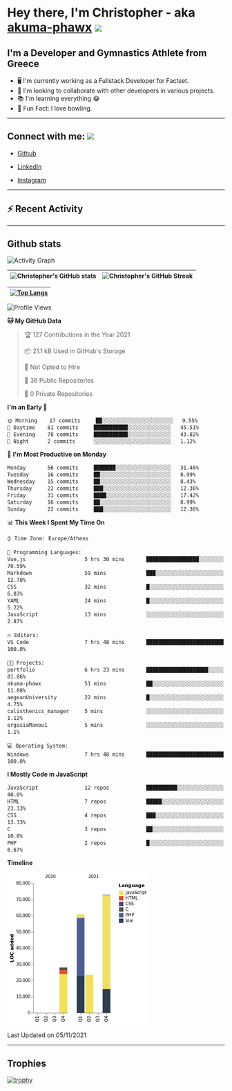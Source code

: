 # Hey there, I'm Christopher - aka [akuma-phawx](https://github.com/akuma-phawx) <img src = "https://raw.githubusercontent.com/MartinHeinz/MartinHeinz/master/wave.gif" width = 50px>

## I'm a Developer and Gymnastics Athlete from Greece

- 🖥️ I'm currently working as a Fullstack Developer for Factset.
- 🤲 I'm looking to collaborate with other developers in various projects.
- 📚 I'm learning everything 😂
- 🎳 Fun Fact: I love bowling.

---

## Connect with me: <img src='https://raw.githubusercontent.com/ShahriarShafin/ShahriarShafin/main/Assets/handshake.gif' width="100px">

- [Github](https://github.com/akuma-phawx)

- [LinkedIn](https://www.linkedin.com/in/christopher-vradis-3b9a68151/)

- [Instagram](https://www.instagram.com/chris.vrd_sw/)

---

## ⚡ Recent Activity

<!--START_SECTION:activity-->
<!--END_SECTION:activity-->

---

## Github stats

![Activity Graph](https://activity-graph.herokuapp.com/graph?username=akuma-phawx&theme=dracula)

| ![Christopher's GitHub stats](https://github-readme-stats.vercel.app/api?username=akuma-phawx&show_icons=true&theme=dracula) | ![Christopher's GitHub Streak](https://github-readme-streak-stats.herokuapp.com/?user=akuma-phawx&theme=dracula) |
| ---------------------------------------------------------------------------------------------------------------------------- | ---------------------------------------------------------------------------------------------------------------- |

| [![Top Langs](https://github-readme-stats.vercel.app/api/top-langs/?username=akuma-phawx&show_icons=true&theme=radical)](https://github.com/akuma-phawx/github-readme-stats) |
| ---------------------------------------------------------------------------------------------------------------------------------------------------------------------------- |

<!--START_SECTION:waka-->
![Profile Views](http://img.shields.io/badge/Profile%20Views-1-blue)

**🐱 My GitHub Data** 

> 🏆 127 Contributions in the Year 2021
 > 
> 📦 21.1 kB Used in GitHub's Storage 
 > 
> 🚫 Not Opted to Hire
 > 
> 📜 36 Public Repositories 
 > 
> 🔑 0 Private Repositories  
 > 
**I'm an Early 🐤** 

```text
🌞 Morning    17 commits     ██░░░░░░░░░░░░░░░░░░░░░░░   9.55% 
🌆 Daytime    81 commits     ███████████░░░░░░░░░░░░░░   45.51% 
🌃 Evening    78 commits     ███████████░░░░░░░░░░░░░░   43.82% 
🌙 Night      2 commits      ░░░░░░░░░░░░░░░░░░░░░░░░░   1.12%

```
📅 **I'm Most Productive on Monday** 

```text
Monday       56 commits     ███████░░░░░░░░░░░░░░░░░░   31.46% 
Tuesday      16 commits     ██░░░░░░░░░░░░░░░░░░░░░░░   8.99% 
Wednesday    15 commits     ██░░░░░░░░░░░░░░░░░░░░░░░   8.43% 
Thursday     22 commits     ███░░░░░░░░░░░░░░░░░░░░░░   12.36% 
Friday       31 commits     ████░░░░░░░░░░░░░░░░░░░░░   17.42% 
Saturday     16 commits     ██░░░░░░░░░░░░░░░░░░░░░░░   8.99% 
Sunday       22 commits     ███░░░░░░░░░░░░░░░░░░░░░░   12.36%

```


📊 **This Week I Spent My Time On** 

```text
⌚︎ Time Zone: Europe/Athens

💬 Programming Languages: 
Vue.js                   5 hrs 30 mins       █████████████████░░░░░░░░   70.59% 
Markdown                 59 mins             ███░░░░░░░░░░░░░░░░░░░░░░   12.78% 
CSS                      32 mins             █░░░░░░░░░░░░░░░░░░░░░░░░   6.83% 
YAML                     24 mins             █░░░░░░░░░░░░░░░░░░░░░░░░   5.22% 
JavaScript               13 mins             ░░░░░░░░░░░░░░░░░░░░░░░░░   2.87%

🔥 Editors: 
VS Code                  7 hrs 48 mins       █████████████████████████   100.0%

🐱‍💻 Projects: 
portfolio                6 hrs 23 mins       ████████████████████░░░░░   81.86% 
akuma-phawx              51 mins             ██░░░░░░░░░░░░░░░░░░░░░░░   11.08% 
aegeanUniversity         22 mins             █░░░░░░░░░░░░░░░░░░░░░░░░   4.75% 
calisthenics_manager     5 mins              ░░░░░░░░░░░░░░░░░░░░░░░░░   1.12% 
ergasiaManou1            5 mins              ░░░░░░░░░░░░░░░░░░░░░░░░░   1.1%

💻 Operating System: 
Windows                  7 hrs 48 mins       █████████████████████████   100.0%

```

**I Mostly Code in JavaScript** 

```text
JavaScript               12 repos            ██████████░░░░░░░░░░░░░░░   40.0% 
HTML                     7 repos             █████░░░░░░░░░░░░░░░░░░░░   23.33% 
CSS                      4 repos             ███░░░░░░░░░░░░░░░░░░░░░░   13.33% 
C                        3 repos             ██░░░░░░░░░░░░░░░░░░░░░░░   10.0% 
PHP                      2 repos             █░░░░░░░░░░░░░░░░░░░░░░░░   6.67%

```


**Timeline**

![Chart not found](https://raw.githubusercontent.com/akuma-phawx/akuma-phawx/main/charts/bar_graph.png) 


 Last Updated on 05/11/2021
<!--END_SECTION:waka-->

---

## Trophies

[![trophy](https://github-profile-trophy.vercel.app/?username=akuma-phawx&theme=onedark)](https://github.com/ryo-ma/github-profile-trophy)
